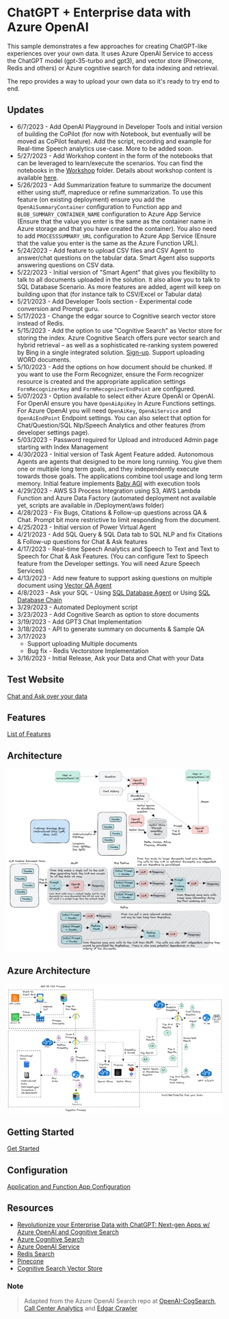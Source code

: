 # ChatGPT + Enterprise data with Azure OpenAI

This sample demonstrates a few approaches for creating ChatGPT-like experiences over your own data. It uses Azure OpenAI Service to access the ChatGPT model (gpt-35-turbo and gpt3), and vector store (Pinecone, Redis and others) or Azure cognitive search for data indexing and retrieval.

The repo provides a way to upload your own data so it's ready to try end to end.

## Updates

* 6/7/2023 - Add OpenAI Playground in Developer Tools and initial version of building the CoPilot (for now with Notebook, but eventually will be moved as CoPilot feature).  Add the script, recording and example for Real-time Speech analytics use-case.  More to be added soon.
* 5/27/2023 - Add Workshop content in the form of the notebooks that can be leveraged to learn/execute the scenarios.  You can find the notebooks in the [Workshop](Workshop) folder.  Details about workshop content is available [here](READMEWORKSHOP.md).
* 5/26/2023 - Add Summarization feature to summarize the document either using stuff, mapreduce or refine summarization.  To use this feature (on existing deployment) ensure you add the `OpenAiSummaryContainer` configuration to Function app and `BLOB_SUMMARY_CONTAINER_NAME` configuration to Azure App Service (Ensure that the value you enter is the same as the container name in Azure storage and that you have created the container).  You also need to add `PROCESSSUMMARY_URL` configuration to Azure App Service (Ensure that the value you enter is the same as the Azure Function URL).
* 5/24/2023 - Add feature to upload CSV files and CSV Agent to answer/chat questions on the tabular data.  Smart Agent also supports answering questions on CSV data.
* 5/22/2023 - Initial version of "Smart Agent" that gives you flexibility to talk to all documents uploaded in the solution.  It also allow you to talk to SQL Database Scenario.  As more features are added, agent will keep on building upon that (for instance talk to CSV/Excel or Tabular data)
* 5/21/2023 - Add Developer Tools section - Experimental code conversion and Prompt guru.
* 5/17/2023 - Change the edgar source to Cognitive search vector store instead of Redis.
* 5/15/2023 - Add the option to use "Cognitive Search" as Vector store for storing the index.  Azure Cognitive Search offers pure vector search and hybrid retrieval – as well as a sophisticated re-ranking system powered by Bing in a single integrated solution. [Sign-up](https://aka.ms/VectorSearchSignUp). Support uploading WORD documents.
* 5/10/2023 - Add the options on how document should be chunked.  If you want to use the Form Recognizer, ensure the Form recognizer resource is created and the appropriate application settings `FormRecognizerKey` and `FormRecognizerEndPoint` are configured.
* 5/07/2023 - Option available to select either Azure OpenAI or OpenAI.  For OpenAI ensure you have `OpenAiApiKey` in Azure Functions settings.  For Azure OpenAI you will need `OpenAiKey`, `OpenAiService` and `OpenAiEndPoint` Endpoint settings.  You can also select that option for Chat/Question/SQL Nlp/Speech Analytics and other features (from developer settings page).
* 5/03/2023 - Password required for Upload and introduced Admin page starting with Index Management
* 4/30/2023 - Initial version of Task Agent Feature added.  Autonomous Agents are agents that designed to be more long running. You give them one or multiple long term goals, and they independently execute towards those goals. The applications combine tool usage and long term memory.  Initial feature implements [Baby AGI](https://github.com/yoheinakajima/babyagi) with execution tools
* 4/29/2023 - AWS S3 Process Integration using S3, AWS Lambda Function and Azure Data Factory (automated deployment not available yet, scripts are available in /Deployment/aws folder)
* 4/28/2023 - Fix Bugs, Citations & Follow-up questions across QA & Chat.  Prompt bit more restrictive to limit responding from the document.
* 4/25/2023 - Initial version of Power Virtual Agent
* 4/21/2023 - Add SQL Query & SQL Data tab to SQL NLP and fix Citations & Follow-up questions for Chat & Ask features
* 4/17/2023 - Real-time Speech Analytics and Speech to Text and Text to Speech for Chat & Ask Features. (You can configure Text to Speech feature from the Developer settings.  You will need Azure Speech Services)
* 4/13/2023 - Add new feature to support asking questions on multiple document using [Vector QA Agent](https://python.langchain.com/en/latest/modules/agents/toolkits/examples/vectorstore.html)
* 4/8/2023 - Ask your SQL - Using [SQL Database Agent](https://python.langchain.com/en/latest/modules/agents/toolkits/examples/sql_database.html) or Using [SQL Database Chain](https://python.langchain.com/en/latest/modules/chains/examples/sqlite.html)
* 3/29/2023 - Automated Deployment script
* 3/23/2023 - Add Cognitive Search as option to store documents
* 3/19/2023 - Add GPT3 Chat Implementation
* 3/18/2023 - API to generate summary on documents & Sample QA
* 3/17/2023
  * Support uploading Multiple documents
  * Bug fix - Redis Vectorstore Implementation
* 3/16/2023 - Initial Release, Ask your Data and Chat with your Data

## Test Website

[Chat and Ask over your data](https://dataaipdfchat.azurewebsites.net/)

## Features

[List of Features](Features.md)

## Architecture

![Architecture](/assets/Chatbot.png)

## Azure Architecture

![Azure Services](/assets/AskChat.png)

## Getting Started

[Get Started](GettingStarted.md)

## Configuration

[Application and Function App Configuration](Configuration.md)

## Resources

* [Revolutionize your Enterprise Data with ChatGPT: Next-gen Apps w/ Azure OpenAI and Cognitive Search](https://aka.ms/entgptsearchblog)
* [Azure Cognitive Search](https://learn.microsoft.com/azure/search/search-what-is-azure-search)
* [Azure OpenAI Service](https://learn.microsoft.com/azure/cognitive-services/openai/overview)
* [Redis Search](https://learn.microsoft.com/en-us/azure/azure-cache-for-redis/cache-redis-modules#redisearch)
* [Pinecone](https://www.pinecone.io/learn/pinecone-v2/)
* [Cognitive Search Vector Store](https://aka.ms/VectorSearchSignUp)
  
### Note

>Adapted from the Azure OpenAI Search repo at [OpenAI-CogSearch](https://github.com/Azure-Samples/azure-search-openai-demo/),  [Call Center Analytics](https://github.com/amulchapla/AI-Powered-Call-Center-Intelligence) and [Edgar Crawler](https://github.com/nlpaueb/edgar-crawler)
